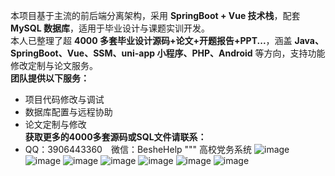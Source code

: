 本项目基于主流的前后端分离架构，采用 **SpringBoot + Vue 技术栈**，配套 **MySQL 数据库**，适用于毕业设计与课题实训开发。  
本人已整理了超 **4000 多套毕业设计源码+论文+开题报告+PPT...**，涵盖 **Java、SpringBoot、Vue、SSM、uni-app 小程序、PHP、Android** 等方向，支持功能修改定制与论文服务。  
**团队提供以下服务：**  
- 项目代码修改与调试  
- 数据库配置与远程协助  
- 论文定制与修改  
**获取更多的4000多套源码或SQL文件请联系：**  
- QQ：3906443360 微信：BesheHelp
"""
高校党务系统
![image](https://github.com/user-attachments/assets/0e118262-e185-48bb-abc4-1a62ae36a934)
![image](https://github.com/user-attachments/assets/aa6ee15e-35d4-43f3-a4d2-03680b62f322)
![image](https://github.com/user-attachments/assets/ac1174b4-a9e8-49ae-8bba-ea9740e7b50d)
![image](https://github.com/user-attachments/assets/2ab34dd4-47f3-4e52-b6f1-a3d621e69147)
![image](https://github.com/user-attachments/assets/ce318ec0-c46b-4504-83c0-28ba0053e3db)
![image](https://github.com/user-attachments/assets/4ea5d79a-1a0c-4997-94a4-985f4d03d639)
![image](https://github.com/user-attachments/assets/968e6b30-16e3-428f-91ad-092dd88fea2e)

